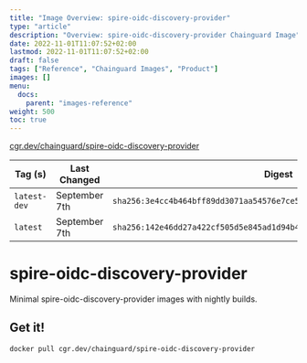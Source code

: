 ```yaml
---
title: "Image Overview: spire-oidc-discovery-provider"
type: "article"
description: "Overview: spire-oidc-discovery-provider Chainguard Image"
date: 2022-11-01T11:07:52+02:00
lastmod: 2022-11-01T11:07:52+02:00
draft: false
tags: ["Reference", "Chainguard Images", "Product"]
images: []
menu:
  docs:
    parent: "images-reference"
weight: 500
toc: true
---
```


[cgr.dev/chainguard/spire-oidc-discovery-provider](https://github.com/chainguard-images/images/tree/main/images/spire-oidc-discovery-provider)

| Tag (s)       | Last Changed  | Digest                                                                    |
|---------------|---------------|---------------------------------------------------------------------------|
|  `latest-dev` | September 7th | `sha256:3e4cc4b464bff89dd3071aa54576e7ce5ed64d10fcd8fada168582ef665a2dc1` |
|  `latest`     | September 7th | `sha256:142e46dd27a422cf505d5e845ad1d94b4024b16701c21cd28ca5d87dbc70974d` |

# spire-oidc-discovery-provider

Minimal spire-oidc-discovery-provider images with nightly builds.

## Get it!

```shell
docker pull cgr.dev/chainguard/spire-oidc-discovery-provider
```
